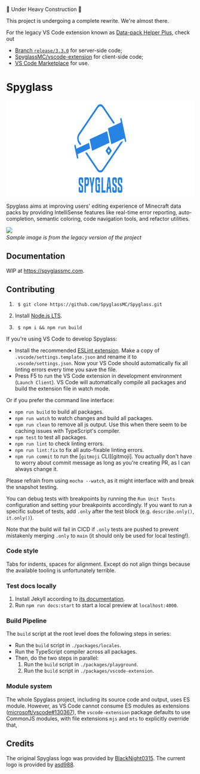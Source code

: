 🚧 Under Heavy Construction 🚧

This project is undergoing a complete rewrite. We're almost there.

For the legacy VS Code extension known as [Data-pack Helper Plus](https://marketplace.visualstudio.com/items?itemName=SPGoding.datapack-language-server), check out
* [Branch `release/3.3.0`](https://github.com/SpyglassMC/Spyglass/tree/release/3.3.0) for server-side code;
* [SpyglassMC/vscode-extension](https://github.com/SpyglassMC/vscode-datapack/tree/release/3.3.0) for client-side code;
* [VS Code Marketplace](https://marketplace.visualstudio.com/items?itemName=SPGoding.datapack-language-server) for use.

# Spyglass

<div align="center"><img src="https://raw.githubusercontent.com/SpyglassMC/logo/main/banner.png" height="256px"></div>

Spyglass aims at improving users' editing experience of Minecraft data packs by providing IntelliSense features like
real-time error reporting, auto-completion, semantic coloring, code navigation tools, and refactor utilities.

![](https://github.com/SpyglassMC/vscode-datapack/blob/master/img/nbt-tag-completions.gif?raw=true)  \
_Sample image is from the legacy version of the project_

## Documentation

WIP at https://spyglassmc.com.

## Contributing

1. ```shell
	$ git clone https://github.com/SpyglassMC/Spyglass.git
	```
2. Install [Node.js LTS](https://nodejs.org/en/).
3. ```shell
	$ npm i && npm run build
	```

If you're using VS Code to develop Spyglass:

- Install the recommended [ESLint extension][eslint-extension]. Make a copy of `.vscode/settings.template.json` and rename it to `.vscode/settings.json`.
  Now your VS Code should automatically fix all linting errors every time you save the file.
- Press F5 to run the VS Code extension in development environment (`Launch Client`). VS Code will automatically compile all packages and build the extension file in watch mode.

Or if you prefer the command line interface:

- `npm run build` to build all packages.
- `npm run watch` to watch changes and build all packages.
- `npm run clean` to remove all js output. Use this when there seem to be caching issues with TypeScript's compiler.
- `npm test` to test all packages.
- `npm run lint` to check linting errors.
- `npm run lint:fix` to fix all auto-fixable linting errors.
- `npm run commit` to run the [`gitmoji` CLI][gitmoji]. You actually don't have to worry about commit message as long as you're creating PR, as I can always change it.

Please refrain from using `mocha --watch`, as it might interface with and break the snapshot testing.

You can debug tests with breakpoints by running the `Run Unit Tests` configuration and setting your breakpoints accordingly. If you want to run a specific subset of tests, add `.only` after the test block (e.g. `describe.only()`, `it.only()`).

Note that the build will fail in CICD if `.only` tests are pushed to prevent mistakenly merging `.only` to `main` (it should only be used for local testing!).

### Code style

Tabs for indents, spaces for alignment. Except do not align things because the available tooling is unfortunately terrible.

### Test docs locally

1. Install Jekyll according to [its documentation](https://jekyllrb.com/docs/#instructions).
2. Run `npm run docs:start` to start a local preview at `localhost:4000`.

### Build Pipeline

The `build` script at the root level does the following steps in series:

* Run the `build` script in `./packages/locales`.
* Run the TypeScript compiler across all packages.
* Then, do the two steps in parallel:
	1. Run the `build` script in `./packages/playground`.
	2. Run the `build` script in `./packages/vscode-extension`.

### Module system

The whole Spyglass project, including its source code and output, uses ES module.
However, as VS Code cannot consume ES modules as extensions ([microsoft/vscode#130367](https://github.com/microsoft/vscode/issues/130367)),
the `vscode-extension` package defaults to use CommonJS modules, with file extensions `mjs` and `mts` to explicitly override that,

## Credits

The original Spyglass logo was provided by [BlackNight0315](https://github.com/BlackNight0315).
The current logo is provided by [asd988](https://github.com/asd988).

[eslint-extension]: https://marketplace.visualstudio.com/items?itemName=dbaeumer.vscode-eslint
